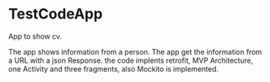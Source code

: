 # TestCodeApp
App to show cv.

The app shows information from a person. The app get the information from a URL with a json Response.
the code implents retrofit, MVP Architecture, one Activity and three fragments, also Mockito is implemented.
